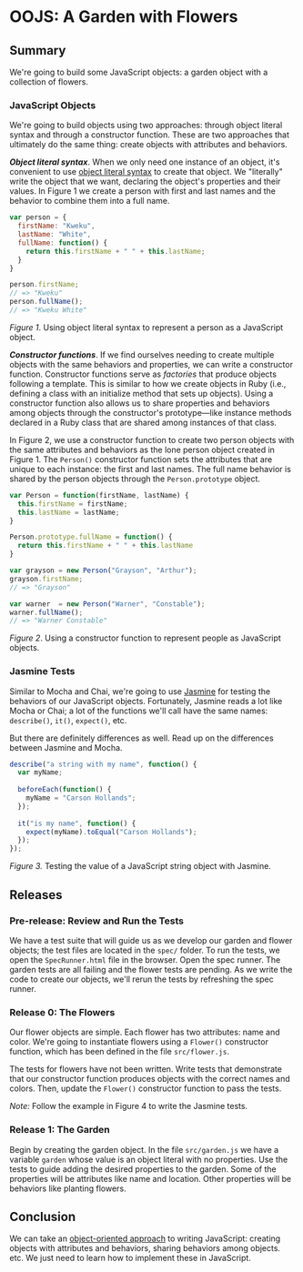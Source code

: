 # OOJS: A Garden with Flowers

## Summary
We're going to build some JavaScript objects:  a garden object with a collection of flowers.  

### JavaScript Objects
We're going to build objects using two approaches:  through object literal syntax and through a constructor function.  These are two approaches that ultimately do the same thing:  create objects with attributes and behaviors.

***Object literal syntax***.  When we only need one instance of an object, it's convenient to use [object literal syntax] to create that object.  We "literally" write the object that we want, declaring the object's properties and their values.  In Figure 1 we create a person with first and last names and the behavior to combine them into a full name.

```js
var person = {
  firstName: "Kweku",
  lastName: "White",
  fullName: function() {
    return this.firstName + " " + this.lastName;
  }
}

person.firstName;
// => "Kweku"
person.fullName();
// => "Kweku White"
```
*Figure 1*. Using object literal syntax to represent a person as a JavaScript object.


***Constructor functions***.  If we find ourselves needing to create multiple objects with the same behaviors and properties, we can write a constructor function. Constructor functions serve as *factories* that produce objects following a template.  This is similar to how we create objects in Ruby (i.e., defining a class with an initialize method that sets up objects).  Using a constructor function also allows us to share properties and behaviors among objects through the constructor's prototype—like instance methods declared in a Ruby class that are shared among instances of that class.  

In Figure 2, we use a constructor function to create two person objects with the same attributes and behaviors as the lone person object created in Figure 1.  The `Person()` constructor function sets the attributes that are unique to each instance:  the first and last names.  The full name behavior is shared by the person objects through the `Person.prototype` object.

```js
var Person = function(firstName, lastName) {
  this.firstName = firstName;
  this.lastName = lastName;
}

Person.prototype.fullName = function() {
  return this.firstName + " " + this.lastName
}

var grayson = new Person("Grayson", "Arthur");
grayson.firstName;
// => "Grayson"

var warner  = new Person("Warner", "Constable");
warner.fullName();
// => "Warner Constable"
```
*Figure 2*. Using a constructor function to represent people as JavaScript objects.


### Jasmine Tests
Similar to Mocha and Chai, we're going to use [Jasmine][] for testing the behaviors of our JavaScript objects.  Fortunately, Jasmine reads a lot like Mocha or Chai; a lot of the functions we'll call have the same names: `describe()`, `it()`, `expect()`, etc.

But there are definitely differences as well. Read up on the differences between Jasmine and Mocha.
```js
describe("a string with my name", function() {
  var myName;
  
  beforeEach(function() {
    myName = "Carson Hollands";  
  });
  
  it("is my name", function() {
    expect(myName).toEqual("Carson Hollands");
  });
});
```
*Figure 3.* Testing the value of a JavaScript string object with Jasmine.


## Releases
### Pre-release:  Review and Run the Tests
We have a test suite that will guide us as we develop our garden and flower objects; the test files are located in the `spec/` folder.  To run the tests, we open the `SpecRunner.html` file in the browser.  Open the spec runner.  The garden tests are all failing and the flower tests are pending.  As we write the code to create our objects, we'll rerun the tests by refreshing the spec runner.


### Release 0: The Flowers
Our flower objects are simple.  Each flower has two attributes:  name and color.  We're going to instantiate flowers using a `Flower()` constructor function, which has been defined in the file `src/flower.js`.

The tests for flowers have not been written.  Write tests that demonstrate that our constructor function produces objects with the correct names and colors.  Then, update the `Flower()` constructor function to pass the tests.

*Note:*  Follow the example in Figure 4 to write the Jasmine tests.


### Release 1: The Garden
Begin by creating the garden object.  In the file `src/garden.js` we have a variable `garden` whose value is an object literal with no properties.  Use the tests to guide adding the desired properties to the garden.  Some of the properties will be attributes like name and location.  Other properties will be behaviors like planting flowers.


## Conclusion
We can take an [object-oriented approach][] to writing JavaScript: creating objects with attributes and behaviors, sharing behaviors among objects. etc.  We just need to learn how to implement these in JavaScript.


[jasmine]: http://jasmine.github.io/2.4/introduction.html
[object literal syntax]: http://www.dyn-web.com/tutorials/object-literal/
[object-oriented approach]: https://developer.mozilla.org/en-US/docs/Web/JavaScript/Introduction_to_Object-Oriented_JavaScript


